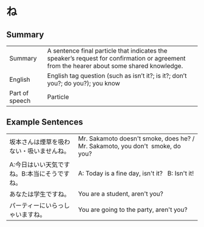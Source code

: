 # ね

## Summary

<table><tr>   <td>Summary</td>   <td>A sentence final particle that indicates the speaker’s request for confirmation or agreement from the hearer about some shared knowledge.</td></tr><tr>   <td>English</td>   <td>English tag question (such as isn’t it?; is it?; don’t you?; do you?); you know</td></tr><tr>   <td>Part of speech</td>   <td>Particle</td></tr></table>

## Example Sentences

<table><tr>   <td>坂本さんは煙草を吸わない・吸いませんね。</td>   <td>Mr. Sakamoto doesn't smoke, does he? / Mr. Sakamoto, you don't &nbsp;smoke, do you?</td></tr><tr>   <td>A:今日はいい天気ですね。B:本当にそうですね。</td>   <td>A: Today is a fine day, isn't it? &nbsp; B: Isn't it!</td></tr><tr>   <td>あなたは学生ですね。</td>   <td>You are a student, aren't you?</td></tr><tr>   <td>パーティーにいらっしゃいますね。</td>   <td>You are going to the party, aren't you?</td></tr></table>

